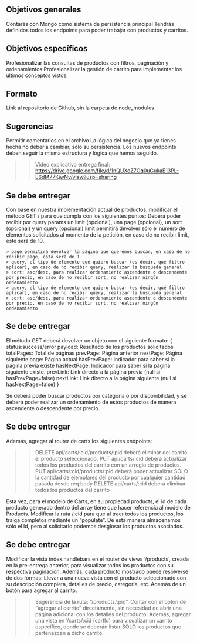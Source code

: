  ## Objetivos generales
Contarás con Mongo como sistema de persistencia principal
Tendrás definidos todos los endpoints para poder trabajar con productos y carritos.

## Objetivos específicos
Profesionalizar las consultas de productos con filtros, paginación y ordenamientos
Profesionalizar la gestión de carrito para implementar los últimos conceptos vistos.

## Formato
Link al repositorio de Github, sin la carpeta de node_modules

## Sugerencias
Permitir comentarios en el archivo
La lógica del negocio que ya tienes hecha no debería cambiar, sólo su persistencia.
Los nuevos endpoints deben seguir la misma estructura y lógica que hemos seguido.

>> Video explicativo entrega final: https://drive.google.com/file/d/1nQUXoZ7Oq0uGukaE13PL-E6dM77KjwNv/view?usp=sharing 

## Se debe entregar
Con base en nuestra implementación actual de productos, modificar el método GET / para que cumpla con los siguientes puntos:
Deberá poder recibir por query params un limit (opcional), una page (opcional), un sort (opcional) y un query (opcional)
limit permitirá devolver sólo el número de elementos solicitados al momento de la petición, en caso de no recibir limit, éste será de 10.
    
    > page permitirá devolver la página que queremos buscar, en caso de no recibir page, ésta será de 1
    > query, el tipo de elemento que quiero buscar (es decir, qué filtro aplicar), en caso de no recibir query, realizar la búsqueda general
    > sort: asc/desc, para realizar ordenamiento ascendente o descendente por precio, en caso de no recibir sort, no realizar ningún ordenamiento
    > query, el tipo de elemento que quiero buscar (es decir, qué filtro aplicar), en caso de no recibir query, realizar la búsqueda general
    > sort: asc/desc, para realizar ordenamiento ascendente o descendente por precio, en caso de no recibir sort, no realizar ningún ordenamiento

## Se debe entregar

El método GET deberá devolver un objeto con el siguiente formato:
{
    status:success/error
    payload: Resultado de los productos solicitados
    totalPages: Total de páginas
    prevPage: Página anterior
    nextPage: Página siguiente
    page: Página actual
    hasPrevPage: Indicador para saber si la página previa existe
    hasNextPage: Indicador para saber si la página siguiente existe.
    prevLink: Link directo a la página previa (null si hasPrevPage=false)
    nextLink: Link directo a la página siguiente (null si hasNextPage=false)
}

Se deberá poder buscar productos por categoría o por disponibilidad, y se deberá poder realizar un ordenamiento de estos productos de manera ascendente o descendente por precio.

## Se debe entregar
Además, agregar al router de carts los siguientes endpoints:

>> DELETE api/carts/:cid/products/:pid deberá eliminar del carrito el producto seleccionado.
>> PUT api/carts/:cid deberá actualizar todos los productos del carrito con un arreglo de productos.
>> PUT api/carts/:cid/products/:pid deberá poder actualizar SÓLO la cantidad de ejemplares del producto por cualquier cantidad pasada desde req.body
>> DELETE api/carts/:cid deberá eliminar todos los productos del carrito

Esta vez, para el modelo de Carts, en su propiedad products, el id de cada producto generado dentro del array tiene que hacer referencia al modelo de Products. Modificar la ruta /:cid para que al traer todos los productos, los traiga completos mediante un “populate”. De esta manera almacenamos sólo el Id, pero al solicitarlo podemos desglosar los productos asociados.

## Se debe entregar

Modificar la vista index.handlebars en el router de views ‘/products’, creada en la pre-entrega anterior, para visualizar todos los productos con su respectiva paginación. Además, cada producto mostrado puede resolverse de dos formas:
Llevar a una nueva vista con el producto seleccionado con su descripción completa, detalles de precio, categoría, etc. Además de un botón para agregar al carrito.

>> Sugerencia de la ruta: “/products/:pid”.
Contar con el botón de “agregar al carrito” directamente, sin necesidad de abrir una página adicional con los detalles del producto.
Además, agregar una vista en ‘/carts/:cid (cartId) para visualizar un carrito específico, donde se deberán listar SOLO los productos que pertenezcan a dicho carrito.